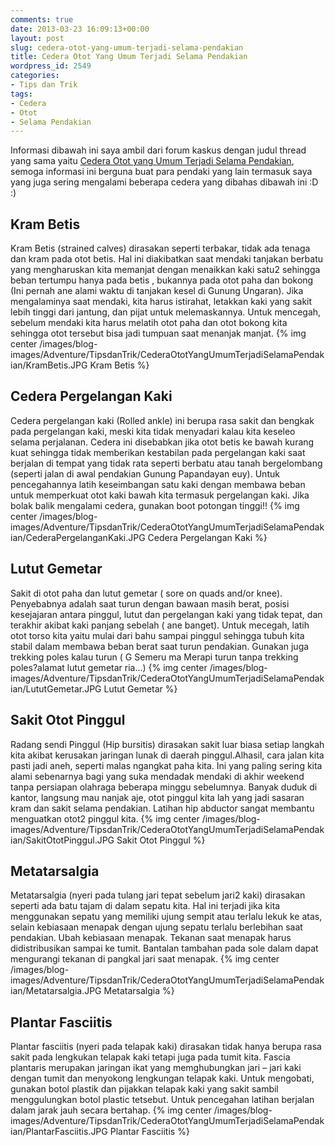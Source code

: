 ```yaml
---
comments: true
date: 2013-03-23 16:09:13+00:00
layout: post
slug: cedera-otot-yang-umum-terjadi-selama-pendakian
title: Cedera Otot Yang Umum Terjadi Selama Pendakian
wordpress_id: 2549
categories:
- Tips dan Trik
tags:
- Cedera
- Otot
- Selama Pendakian
---
```


Informasi dibawah ini saya ambil dari forum kaskus dengan judul thread yang sama yaitu [Cedera Otot yang Umum Terjadi Selama Pendakian](http://www.kaskus.co.id/thread/513aaab5552acf0667000003/cedera-otot-yang-umum-terjadi-selama-pendakian/), semoga informasi ini berguna buat para pendaki yang lain termasuk saya yang juga sering mengalami beberapa cedera yang dibahas dibawah ini :D :)

## Kram Betis

Kram Betis (strained calves) dirasakan seperti terbakar, tidak ada tenaga dan kram pada otot betis. Hal ini diakibatkan saat mendaki tanjakan berbatu yang mengharuskan kita memanjat dengan menaikkan kaki satu2 sehingga beban tertumpu hanya pada betis , bukannya pada otot paha dan bokong (Ini pernah ane alami waktu di tanjakan kesel di Gunung Ungaran). Jika mengalaminya saat mendaki, kita harus istirahat, letakkan kaki yang sakit lebih tinggi dari jantung, dan pijat untuk melemaskannya. Untuk mencegah, sebelum mendaki kita harus melatih otot paha dan otot bokong kita sehingga otot tersebut bisa jadi tumpuan saat menanjak manjat. 
{% img center /images/blog-images/Adventure/TipsdanTrik/CederaOtotYangUmumTerjadiSelamaPendakian/KramBetis.JPG Kram Betis %}
<!-- more -->

## Cedera Pergelangan Kaki


Cedera pergelangan kaki (Rolled ankle) ini berupa rasa sakit dan bengkak pada pergelangan kaki, meski kita tidak menyadari kalau kita keseleo selama perjalanan. Cedera ini disebabkan jika otot betis ke bawah kurang kuat sehingga tidak memberikan kestabilan pada pergelangan kaki saat berjalan di tempat yang tidak rata seperti berbatu atau tanah bergelombang (seperti jalan di awal pendakian Gunung Papandayan euy). Untuk pencegahannya latih keseimbangan satu kaki dengan membawa beban untuk memperkuat otot kaki bawah kita termasuk pergelangan kaki. Jika bolak balik mengalami cedera, gunakan boot potongan tinggi!!
{% img center /images/blog-images/Adventure/TipsdanTrik/CederaOtotYangUmumTerjadiSelamaPendakian/CederaPergelanganKaki.JPG Cedera Pergelangan Kaki %}

## Lutut Gemetar

Sakit di otot paha dan lutut gemetar ( sore on quads and/or knee). Penyebabnya adalah saat turun dengan bawaan masih berat, posisi kesejajaran antara pinggul, lutut dan pergelangan kaki yang tidak tepat, dan terakhir akibat kaki panjang sebelah ( ane banget). Untuk mecegah, latih otot torso kita yaitu mulai dari bahu sampai pinggul sehingga tubuh kita stabil dalam membawa beban berat saat turun pendakian. Gunakan juga trekking poles kalau turun ( G Semeru ma Merapi turun tanpa trekking poles?alamat lutut gemetar ria…) 
{% img center /images/blog-images/Adventure/TipsdanTrik/CederaOtotYangUmumTerjadiSelamaPendakian/LututGemetar.JPG Lutut Gemetar %}

## Sakit Otot Pinggul

Radang sendi Pinggul (Hip bursitis) dirasakan sakit luar biasa setiap langkah kita akibat kerusakan jaringan lunak di daerah pinggul.Alhasil, cara jalan kita pasti jadi aneh, seperti malas ngangkat paha kita. Ini yang paling sering kita alami sebenarnya bagi yang suka mendadak mendaki di akhir weekend tanpa persiapan olahraga beberapa minggu sebelumnya. Banyak duduk di kantor, langsung mau nanjak aje, otot pinggul kita lah yang jadi sasaran kram dan sakit selama pendakian. Latihan hip abductor sangat membantu menguatkan otot2 pinggul kita. 
{% img center /images/blog-images/Adventure/TipsdanTrik/CederaOtotYangUmumTerjadiSelamaPendakian/SakitOtotPinggul.JPG Sakit Otot Pinggul %}

## Metatarsalgia

Metatarsalgia (nyeri pada tulang jari tepat sebelum jari2 kaki) dirasakan seperti ada batu tajam di dalam sepatu kita. Hal ini terjadi jika kita menggunakan sepatu yang memiliki ujung sempit atau terlalu lekuk ke atas, selain kebiasaan menapak dengan ujung sepatu terlalu berlebihan saat pendakian. Ubah kebiasaan menapak. Tekanan saat menapak harus didistribusikan sampai ke tumit. Bantalan tambahan pada sole dalam dapat mengurangi tekanan di pangkal jari saat menapak.
{% img center /images/blog-images/Adventure/TipsdanTrik/CederaOtotYangUmumTerjadiSelamaPendakian/Metatarsalgia.JPG Metatarsalgia %}

## Plantar Fasciitis

Plantar fasciitis (nyeri pada telapak kaki) dirasakan tidak hanya berupa rasa sakit pada lengkukan telapak kaki tetapi juga pada tumit kita. Fascia plantaris merupakan jaringan ikat yang memghubungkan jari – jari kaki dengan tumit dan menyokong lengkungan telapak kaki. Untuk mengobati, gunakan botol plastik dan pijakkan telapak kaki yang sakit sambil menggulungkan botol plastic tetsebut. Untuk pencegahan latihan berjalan dalam jarak jauh secara bertahap.
{% img center /images/blog-images/Adventure/TipsdanTrik/CederaOtotYangUmumTerjadiSelamaPendakian/PlantarFasciitis.JPG Plantar Fasciitis %}